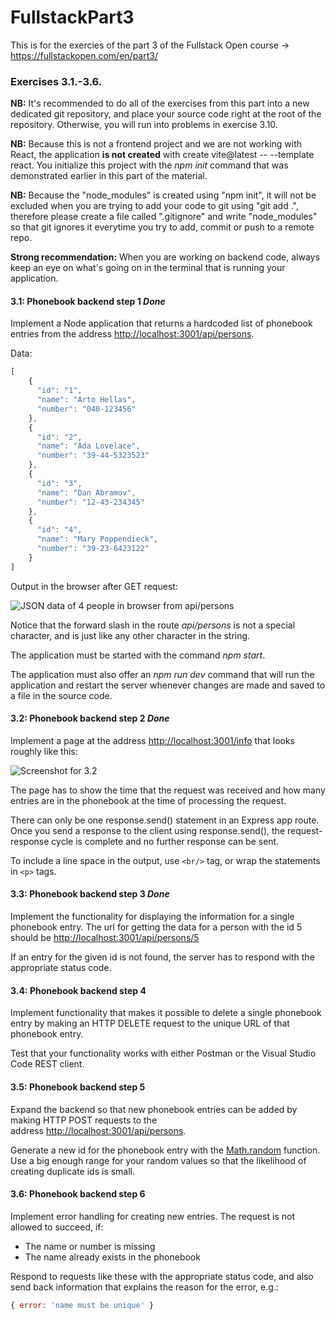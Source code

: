 # FullstackPart3
 This is for the exercies of the part 3 of the Fullstack Open course -> https://fullstackopen.com/en/part3/

### Exercises 3.1.-3.6. 

**NB:** It's recommended to do all of the exercises from this part into a new dedicated git repository, and place your source code right at the root of the repository. Otherwise, you will run into problems in exercise 3.10.

**NB:** Because this is not a frontend project and we are not working with React, the application **is not created** with create vite@latest -- --template react. You initialize this project with the _npm init_ command that was demonstrated earlier in this part of the material.

**NB:** Because the "node_modules" is created using "npm init", it will not be excluded when you are trying to add your code to git using "git add .", therefore please create a file called ".gitignore" and write "node_modules" so that git ignores it everytime you try to add, commit or push to a remote repo.

**Strong recommendation:** When you are working on backend code, always keep an eye on what's going on in the terminal that is running your application.

#### 3.1: Phonebook backend step 1 *Done*

Implement a Node application that returns a hardcoded list of phonebook entries from the address [http://localhost:3001/api/persons](http://localhost:3001/api/persons).

Data:

```js
[
    { 
      "id": "1",
      "name": "Arto Hellas", 
      "number": "040-123456"
    },
    { 
      "id": "2",
      "name": "Ada Lovelace", 
      "number": "39-44-5323523"
    },
    { 
      "id": "3",
      "name": "Dan Abramov", 
      "number": "12-43-234345"
    },
    { 
      "id": "4",
      "name": "Mary Poppendieck", 
      "number": "39-23-6423122"
    }
]
```

Output in the browser after GET request:

![JSON data of 4 people in browser from api/persons](https://fullstackopen.com/static/b9a0a7eece81829541c485fdd078f25a/5a190/22e.png)

Notice that the forward slash in the route _api/persons_ is not a special character, and is just like any other character in the string.

The application must be started with the command _npm start_.

The application must also offer an _npm run dev_ command that will run the application and restart the server whenever changes are made and saved to a file in the source code.

#### 3.2: Phonebook backend step 2 *Done*

Implement a page at the address [http://localhost:3001/info](http://localhost:3001/info) that looks roughly like this:

![Screenshot for 3.2](https://fullstackopen.com/static/26383e4e706a7f89c140690121be2ea1/5a190/23x.png)

The page has to show the time that the request was received and how many entries are in the phonebook at the time of processing the request.

There can only be one response.send() statement in an Express app route. Once you send a response to the client using response.send(), the request-response cycle is complete and no further response can be sent.

To include a line space in the output, use `<br/>` tag, or wrap the statements in `<p>` tags.

#### 3.3: Phonebook backend step 3 *Done*

Implement the functionality for displaying the information for a single phonebook entry. The url for getting the data for a person with the id 5 should be [http://localhost:3001/api/persons/5](http://localhost:3001/api/persons/5)

If an entry for the given id is not found, the server has to respond with the appropriate status code.

#### 3.4: Phonebook backend step 4

Implement functionality that makes it possible to delete a single phonebook entry by making an HTTP DELETE request to the unique URL of that phonebook entry.

Test that your functionality works with either Postman or the Visual Studio Code REST client.

#### 3.5: Phonebook backend step 5

Expand the backend so that new phonebook entries can be added by making HTTP POST requests to the address [http://localhost:3001/api/persons](http://localhost:3001/api/persons).

Generate a new id for the phonebook entry with the [Math.random](https://developer.mozilla.org/en-US/docs/Web/JavaScript/Reference/Global_Objects/Math/random) function. Use a big enough range for your random values so that the likelihood of creating duplicate ids is small.

#### 3.6: Phonebook backend step 6

Implement error handling for creating new entries. The request is not allowed to succeed, if:

- The name or number is missing
- The name already exists in the phonebook

Respond to requests like these with the appropriate status code, and also send back information that explains the reason for the error, e.g.:

```js
{ error: 'name must be unique' }
```
